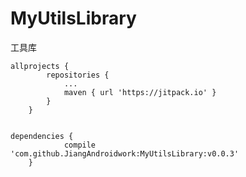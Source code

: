 # MyUtilsLibrary
工具库
```
allprojects {
		repositories {
			...
			maven { url 'https://jitpack.io' }
		}
	}
        
```
```
dependencies {
	        compile 'com.github.JiangAndroidwork:MyUtilsLibrary:v0.0.3'
	}
```
